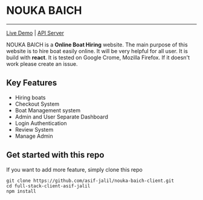 # NOUKA BAICH

---

[Live Demo](https://noukabaich.netlify.app/) | [API Server](https://salty-journey-40699.herokuapp.com/)

NOUKA BAICH is a **Online Boat Hiring** website. The main purpose of this website is to hire boat easily online. It will be very helpful for all user. It is build with **react**. It is tested on Google Crome, Mozilla Firefox. If it doesn't work please create an issue.

## Key Features

- Hiring boats
- Checkout System
- Boat Management system
- Admin and User Separate Dashboard
- Login Authentication
- Review System
- Manage Admin

## Get started with this repo

If you want to add more feature, simply clone this repo

```
git clone https://github.com/asif-jalil/nouka-baich-client.git
cd full-stack-client-asif-jalil
npm install
```
